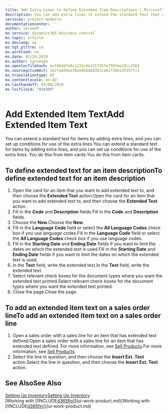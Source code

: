 ```yaml
---
title: Add Extra Lines to Define Extended Item Descriptions | Microsoft Docs
description: You can add extra lines to extend the standard text that describes an item.
services: project-madeira
documentationcenter: ''
author: SorenGP
ms.service: dynamics365-business-central
ms.topic: article
ms.devlang: na
ms.tgt_pltfrm: na
ms.workload: na
ms.date: 02/26/2019
ms.author: sgroespe
ms.openlocfilehash: ecf0dab7e8c1215c6e121735fe7507ee28cc25b8
ms.sourcegitcommit: 1bcfaa99ea302e6b84b8361ca02730b135557fc1
ms.translationtype: HT
ms.contentlocale: en-AU
ms.lasthandoff: 03/08/2019
ms.locfileid: "810309"
---
```

# <a name="add-extended-item-text"></a><span data-ttu-id="d5780-103">Add Extended Item Text</span><span class="sxs-lookup"><span data-stu-id="d5780-103">Add Extended Item Text</span></span>
<span data-ttu-id="d5780-104">You can extend a standard text for items by adding extra lines, and you can set up conditions for use of the extra lines.</span><span class="sxs-lookup"><span data-stu-id="d5780-104">You can extend a standard text for items by adding extra lines, and you can set up conditions for use of the extra lines.</span></span> <span data-ttu-id="d5780-105">You do this from item cards.</span><span class="sxs-lookup"><span data-stu-id="d5780-105">You do this from item cards.</span></span>

## <a name="to-define-extended-text-for-an-item-description"></a><span data-ttu-id="d5780-106">To define extended text for an item description</span><span class="sxs-lookup"><span data-stu-id="d5780-106">To define extended text for an item description</span></span>
1. <span data-ttu-id="d5780-107">Open the card for an item that you want to add extended text to, and then choose the **Extended Text** action.</span><span class="sxs-lookup"><span data-stu-id="d5780-107">Open the card for an item that you want to add extended text to, and then choose the **Extended Text** action.</span></span>
2. <span data-ttu-id="d5780-108">Fill in the **Code** and **Description** fields.</span><span class="sxs-lookup"><span data-stu-id="d5780-108">Fill in the **Code** and **Description** fields.</span></span>
3. <span data-ttu-id="d5780-109">Choose the **New**.</span><span class="sxs-lookup"><span data-stu-id="d5780-109">Choose the **New**.</span></span>
4. <span data-ttu-id="d5780-110">Fill in the **Language Code** field or select the **All Language Codes** check box if you use language codes.</span><span class="sxs-lookup"><span data-stu-id="d5780-110">Fill in the **Language Code** field or select the **All Language Codes** check box if you use language codes.</span></span>
5. <span data-ttu-id="d5780-111">Fill in the **Starting Date** and **Ending Date** fields if you want to limit the dates on which the extended text is used.</span><span class="sxs-lookup"><span data-stu-id="d5780-111">Fill in the **Starting Date** and **Ending Date** fields if you want to limit the dates on which the extended text is used.</span></span>
6. <span data-ttu-id="d5780-112">In the **Text** field, write the extended text.</span><span class="sxs-lookup"><span data-stu-id="d5780-112">In the **Text** field, write the extended text.</span></span>
7. <span data-ttu-id="d5780-113">Select relevant check boxes for the document types where you want the extended text printed.</span><span class="sxs-lookup"><span data-stu-id="d5780-113">Select relevant check boxes for the document types where you want the extended text printed.</span></span>
8. <span data-ttu-id="d5780-114">Close the page.</span><span class="sxs-lookup"><span data-stu-id="d5780-114">Close the page.</span></span>

## <a name="to-add-an-extended-item-text-on-a-sales-order-line"></a><span data-ttu-id="d5780-115">To add an extended item text on a sales order line</span><span class="sxs-lookup"><span data-stu-id="d5780-115">To add an extended item text on a sales order line</span></span>
1. <span data-ttu-id="d5780-116">Open a sales order with a sales line for an item that has extended text defined.</span><span class="sxs-lookup"><span data-stu-id="d5780-116">Open a sales order with a sales line for an item that has extended text defined.</span></span> <span data-ttu-id="d5780-117">For more information, see [Sell Products](sales-how-sell-products.md).</span><span class="sxs-lookup"><span data-stu-id="d5780-117">For more information, see [Sell Products](sales-how-sell-products.md).</span></span>
2. <span data-ttu-id="d5780-118">Select the line in question, and then choose the **Insert Ext. Text** action.</span><span class="sxs-lookup"><span data-stu-id="d5780-118">Select the line in question, and then choose the **Insert Ext. Text** action.</span></span>

## <a name="see-also"></a><span data-ttu-id="d5780-119">See Also</span><span class="sxs-lookup"><span data-stu-id="d5780-119">See Also</span></span>
[<span data-ttu-id="d5780-120">Setting Up Inventory</span><span class="sxs-lookup"><span data-stu-id="d5780-120">Setting Up Inventory</span></span>](inventory-setup-inventory.md)  
<span data-ttu-id="d5780-121">[Working with [!INCLUDE[d365fin](includes/d365fin_md.md)]](ui-work-product.md)</span><span class="sxs-lookup"><span data-stu-id="d5780-121">[Working with [!INCLUDE[d365fin](includes/d365fin_md.md)]](ui-work-product.md)</span></span>
